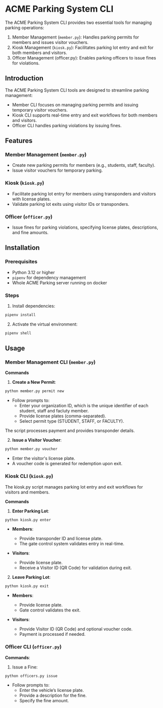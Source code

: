 # ACME Parking System CLI

The ACME Parking System CLI provides two essential tools for managing parking operations:

1. Member Management (`member.py`): Handles parking permits for members and issues visitor vouchers.
2. Kiosk Management (`kiosk.py`): Facilitates parking lot entry and exit for both members and visitors.
3.	Officer Management (officer.py): Enables parking officers to issue fines for violations.

## Introduction

The ACME Parking System CLI tools are designed to streamline parking management:

- Member CLI focuses on managing parking permits and issuing temporary visitor vouchers.
- Kiosk CLI supports real-time entry and exit workflows for both members and visitors.
- Officer CLI handles parking violations by issuing fines.

## Features

### Member Management (`member.py`)
- Create new parking permits for members (e.g., students, staff, faculty).
- Issue visitor vouchers for temporary parking.

### Kiosk (`kiosk.py`)
- Facilitate parking lot entry for members using transponders and visitors with license plates.
- Validate parking lot exits using visitor IDs or transponders.

### Officer (`officer.py`)
- Issue fines for parking violations, specifying license plates, descriptions, and fine amounts.

## Installation

### Prerequisites
- Python 3.12 or higher
- `pipenv` for dependency management
- Whole ACME Parking server running on docker

### Steps

1. Install dependencies:
```bash
pipenv install
```
2. Activate the virtual environment:
```bash
pipenv shell
```

## Usage

### Member Management CLI (`member.py`)

__Commands__

1. __Create a New Permit__:

```bash
python member.py permit new
```

- Follow prompts to:
    - Enter your organization ID, which is the unique identifier of each student, staff and facluty member.
    - Provide license plates (comma-separated).
    - Select permit type (STUDENT, STAFF, or FACULTY).

The script processes payment and provides transponder details.

2. __Issue a Visitor Voucher__:

```bash
python member.py voucher
```

- Enter the visitor's license plate.
- A voucher code is generated for redemption upon exit.

### Kiosk CLI (`kiosk.py`)

The kiosk.py script manages parking lot entry and exit workflows for visitors and members.

__Commands__

1. __Enter Parking Lot__:

```bash
python kiosk.py enter
```

- __Members__:
    - Provide transponder ID and license plate.
    - The gate control system validates entry in real-time.

- __Visitors__:
    - Provide license plate.
    - Receive a Visitor ID (QR Code) for validation during exit.

2. __Leave Parking Lot__:

```bash
python kiosk.py exit
```

- __Members__:
    - Provide license plate.
    - Gate control validates the exit.

- __Visitors__:
    - Provide Visitor ID (QR Code) and optional voucher code.
    - Payment is processed if needed.

### Officer CLI (`officer.py`)

__Commands__:

1. Issue a Fine:

```bash
python officers.py issue
```

- Follow prompts to:
    - Enter the vehicle’s license plate.
	- Provide a description for the fine.
	- Specify the fine amount.
